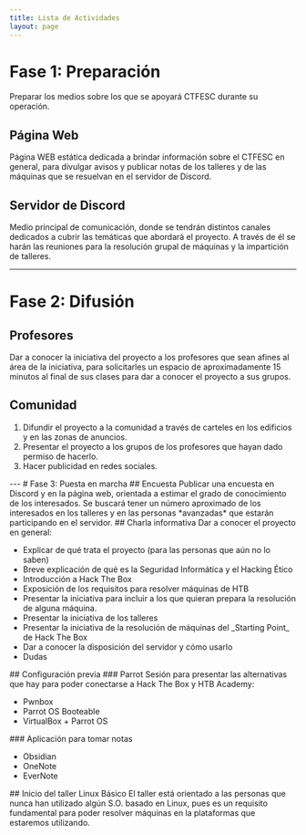 ```yaml
---
title: Lista de Actividades
layout: page
---
```


# Fase 1: Preparación
Preparar los medios sobre los que se apoyará CTFESC durante su operación. 
## Página Web
Página WEB estática dedicada a brindar información sobre el CTFESC en general, para divulgar avisos y publicar notas de los talleres y de las máquinas que se resuelvan en el servidor de Discord.

## Servidor de Discord
Medio principal de comunicación, donde se tendrán distintos canales dedicados a cubrir las temáticas que abordará el proyecto. A través de él se harán las reuniones para la resolución grupal de máquinas y la impartición de talleres. 

---
# Fase 2: Difusión
## Profesores
Dar a conocer la iniciativa del proyecto a los profesores que sean afines al área de la iniciativa, para solicitarles un espacio de aproximadamente 15 minutos al final de sus clases para dar a conocer el proyecto a sus grupos.
## Comunidad
<ol align="left">
<li>Difundir el proyecto a la comunidad a través de carteles en los edificios y en las zonas de anuncios.</li>
<li>Presentar el proyecto a los grupos de los profesores que hayan dado permiso de hacerlo.</li>
<li>Hacer publicidad en redes sociales.</li>
</ol>
---
# Fase 3: Puesta en marcha
## Encuesta
Publicar una encuesta en Discord y en la página web, orientada a estimar el grado de conocimiento de los interesados. Se buscará tener un número aproximado de los interesados en los talleres y en las personas *avanzadas* que estarán participando en el servidor.
## Charla informativa
Dar a conocer el proyecto en general:
<ul align="left">
<li>Explicar de qué trata el proyecto (para las personas que aún no lo saben)</li>
<li>Breve explicación de qué es la Seguridad Informática y el Hacking Ético</li>
<li>Introducción a Hack The Box</li>
<li>Exposición de los requisitos para resolver máquinas de HTB</li>
<li>Presentar la iniciativa para incluir a los que quieran prepara la resolución de alguna máquina.</li>
<li>Presentar la iniciativa de los talleres</li>
<li>Presentar la iniciativa de la resolución de máquinas del _Starting Point_ de Hack The Box</li>
<li>Dar a conocer la disposición del servidor y cómo usarlo</li>
<li>Dudas</li>
</ul>
## Configuración previa
### Parrot
Sesión para presentar las alternativas que hay para poder conectarse a Hack The Box y HTB Academy:
<ul align="left">
<li>Pwnbox</li>
<li>Parrot OS Booteable</li>
<li>VirtualBox + Parrot OS</li>
</ul>
### Aplicación para tomar notas
<ul align="left">
<li>Obsidian</li>
<li>OneNote</li>
<li>EverNote</li>
</ul>
## Inicio del taller Linux Básico
El taller está orientado a las personas que nunca han utilizado algún S.O. basado en Linux, pues es un requisito fundamental para poder resolver máquinas en la plataformas que estaremos utilizando.

